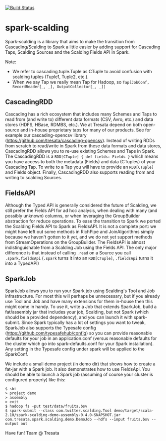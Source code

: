 [![Build Status](https://travis-ci.org/tresata/spark-scalding.svg?branch=master)](https://travis-ci.org/tresata/spark-scalding)

# spark-scalding
Spark-scalding is a library that aims to make the transition from Cascading/Scalding to Spark a little easier by adding support for Cascading Taps, Scalding Sources and the Scalding Fields API in Spark.

Note:
* We refer to cascading.tuple.Tuple as CTuple to avoid confusion with scalding tuples (Tuple1, Tuple2, etc.).
* When we say Tap we really mean Tap for Hadoop, so `Tap[JobConf, RecordReader[_, _], OutputCollector[_, _]]`

## CascadingRDD
Cascading has a rich ecosystem that includes many Schemes and Taps to read from (and write to) different data formats (CSV, Avro, etc.) and data stores (HDFS, HBase, RDMBS, etc.). We at Tresata depend on both open-source and in-house proprietary taps for many of our products. See for example our cascading-opencsv library (https://github.com/tresata/cascading-opencsv). Instead of writing RDDs from scratch to read/write in Spark from these data formats and data stores, CascadingRDD allows you to re-use existing Schemes and Taps in Spark. The CascadingRDD is a `RDD[CTuple] { def fields: Fields }` which means you have access to both the metadata (Fields) and data (CTuples) of your Cascading Tap. To write to a Tap you will have to provide an `RDD[CTuple]` and Fields object. Finally, CascadingRDD also supports reading from and writing to scalding Sources.

## FieldsAPI
Although the Typed API is generally considered the future of Scalding, we still prefer the Fields API for ad hoc analysis, when dealing with many (and possibly unknown) columns, or when leveraging the GroupBuilder abstraction for reduce operations. To ease the transition to Spark we ported the Scalding Fields API to Spark as FieldsAPI. It is not a complete port: we might have left out some methods in RichPipe and JoinAlgorithms simply because we haven't gotten to it yet, and we do not yet support methods from StreamOperations on the GroupBuilder.
The FieldsAPI is almost indistinguishable from a Scalding Job using the Fields API. The only major difference is that instead of calling `.read` on a Source you call `.spark.fieldsApi` (`.spark` turns it into an `RDD[CTuple]`, `.fieldsApi` turns it into a TypedAPI)

## SparkJob
SparkJob allows you to run your Spark job using Scalding's Tool and Job infrastructure. For most this will perhaps be unnecessary, but if you already use Tool and Job and have many extensions for them in-house then this might come in handy. To use it, write a Job that extends SparkJob, build a fat/assembly jar that includes your job, Scalding, but not Spark (which should be a provided dependency), and you can launch it with spark-submit. Since Spark typically has a lot of settings you want to tweak, SparkJob also supports the Typesafe config (https://github.com/typesafehub/config) so you can provide reasonable defaults for your job in an application.conf (versus reasonable defaults for the cluster which go into spark-defaults.conf for your Spark installation). Any setting in the Typesafe config under spark will be applied to the SparkConf.

We include a small demo project (in demo dir) that shows how to create a fat-jar with a Spark job. It also demonstrates how to use FieldsApi. You should be able to launch a Spark job (assuming of course your cluster is configured properly) like this:
```
$ sbt
> project demo
> assembly
> exit
$ hadoop fs -put test/data/fruits.bsv
$ spark-submit --class com.twitter.scalding.Tool demo/target/scala-2.10/spark-scalding-demo-assembly-0.4.0-SNAPSHOT.jar com.tresata.spark.scalding.demo.DemoJob --hdfs --input fruits.bsv --output out
```
Have fun!
Team @ Tresata
